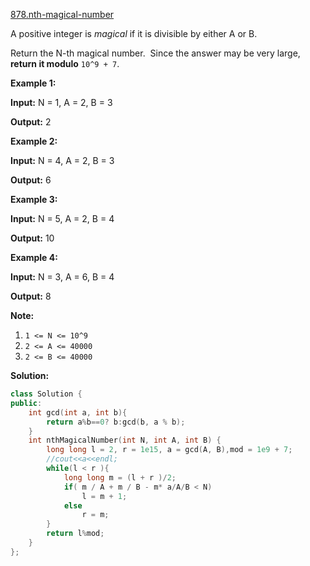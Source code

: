 [878.nth-magical-number](https://leetcode.com/problems/nth-magical-number/)  

A positive integer is _magical_ if it is divisible by either A or B.

Return the N\-th magical number.  Since the answer may be very large, **return it modulo** `10^9 + 7`.

**Example 1:**

  
**Input:** N = 1, A = 2, B = 3
  
**Output:** 2
  

**Example 2:**

  
**Input:** N = 4, A = 2, B = 3
  
**Output:** 6
  

**Example 3:**

  
**Input:** N = 5, A = 2, B = 4
  
**Output:** 10
  

**Example 4:**

  
**Input:** N = 3, A = 6, B = 4
  
**Output:** 8
  

**Note:**

1.  `1 <= N <= 10^9`
2.  `2 <= A <= 40000`
3.  `2 <= B <= 40000`  



**Solution:**  

```cpp
class Solution {
public:
    int gcd(int a, int b){
        return a%b==0? b:gcd(b, a % b);
    }
    int nthMagicalNumber(int N, int A, int B) {
        long long l = 2, r = 1e15, a = gcd(A, B),mod = 1e9 + 7;
        //cout<<a<<endl;
        while(l < r ){
            long long m = (l + r )/2;
            if( m / A + m / B - m* a/A/B < N)
                l = m + 1;
            else
                r = m;
        }
        return l%mod;
    }
};
```
      